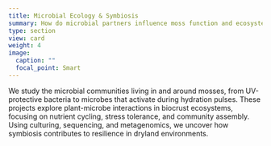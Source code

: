 ```yaml
---
title: Microbial Ecology & Symbiosis
summary: How do microbial partners influence moss function and ecosystem health?
type: section
view: card
weight: 4
image:
  caption: ""
  focal_point: Smart
---
```


We study the microbial communities living in and around mosses, from UV-protective bacteria to microbes that activate during hydration pulses. These projects explore plant-microbe interactions in biocrust ecosystems, focusing on nutrient cycling, stress tolerance, and community assembly. Using culturing, sequencing, and metagenomics, we uncover how symbiosis contributes to resilience in dryland environments.
